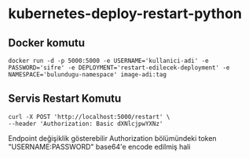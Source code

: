# kubernetes-deploy-restart-python

## Docker komutu
```
docker run -d -p 5000:5000 -e USERNAME='kullanici-adi' -e PASSWORD='sifre' -e DEPLOYMENT='restart-edilecek-deployment' -e NAMESPACE='bulundugu-namespace' image-adi:tag
```

## Servis Restart Komutu
```
curl -X POST 'http://localhost:5000/restart' \
--header 'Authorization: Basic dXNlcjpwYXNz'
```
Endpoint değişiklik gösterebilir
Authorization bölümündeki token "USERNAME:PASSWORD" base64'e encode edilmiş hali
